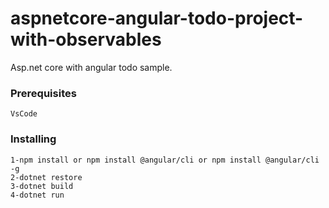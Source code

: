 # aspnetcore-angular-todo-project-with-observables

Asp.net core with angular todo sample.

### Prerequisites
```
VsCode 
```

### Installing

```
1-npm install or npm install @angular/cli or npm install @angular/cli -g
2-dotnet restore
3-dotnet build
4-dotnet run
```
